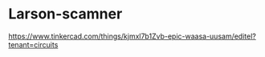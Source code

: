 # Larson-scamner
https://www.tinkercad.com/things/kjmxl7b1Zvb-epic-waasa-uusam/editel?tenant=circuits
